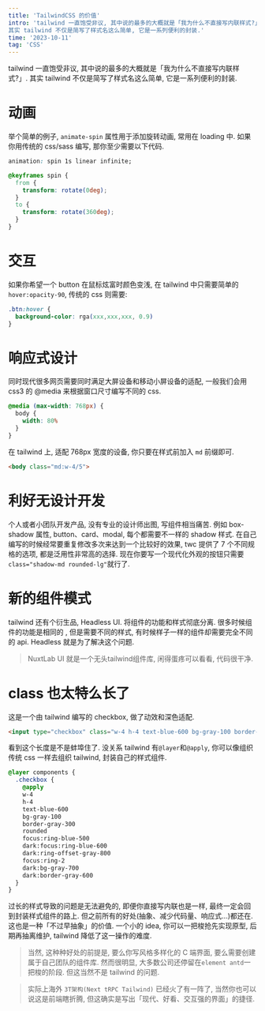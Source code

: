 ```yaml
---
title: 'TailwindCSS 的价值'
intro: 'tailwind 一直饱受非议, 其中说的最多的大概就是「我为什么不直接写内联样式?」.
其实 tailwind 不仅是简写了样式名这么简单, 它是一系列便利的封装.'
time: '2023-10-11'
tag: 'CSS'
---
```

tailwind 一直饱受非议, 其中说的最多的大概就是「我为什么不直接写内联样式?」.
其实 tailwind 不仅是简写了样式名这么简单, 它是一系列便利的封装.
# 动画
举个简单的例子, `animate-spin` 属性用于添加旋转动画, 常用在 loading 中. 如果你用传统的 css/sass 编写, 那你至少需要以下代码.
```css
animation: spin 1s linear infinite;

@keyframes spin {
  from {
    transform: rotate(0deg);
  }
  to {
    transform: rotate(360deg);
  }
}
```
# 交互
如果你希望一个 button 在鼠标炫富时颜色变浅, 在 tailwind 中只需要简单的`hover:opacity-90`, 传统的 css 则需要:
```css
.btn:hover {
  background-color: rga(xxx,xxx,xxx, 0.9)
}
```
# 响应式设计
同时现代很多网页需要同时满足大屏设备和移动小屏设备的适配, 一般我们会用 css3 的 @media 来根据窗口尺寸编写不同的 css.
```css
@media (max-width: 768px) {
  body {
    width: 80%
  }
}
```
在 tailwind 上, 适配 768px 宽度的设备, 你只要在样式前加入 `md` 前缀即可.
```html
<body class="md:w-4/5">
```
# 利好无设计开发
个人或者小团队开发产品, 没有专业的设计师出图, 写组件相当痛苦.
例如 box-shadow 属性, button、card、modal, 每个都需要不一样的 shadow 样式. 在自己编写的时候经常要重复修改多次来达到一个比较好的效果, twc 提供了 7 个不同规格的选项, 都是泛用性非常高的选择.
现在你要写一个现代化外观的按钮只需要`class="shadow-md rounded-lg"`就行了.
# 新的组件模式
tailwind 还有个衍生品, Headless UI. 将组件的功能和样式彻底分离. 很多时候组件的功能是相同的 , 但是需要不同的样式, 有时候样子一样的组件却需要完全不同的 api. Headless 就是为了解决这个问题.

> NuxtLab UI 就是一个无头tailwind组件库, 闲得蛋疼可以看看, 代码很干净.

# class 也太特么长了
这是一个由 tailwind 编写的 checkbox, 做了动效和深色适配.
```html
<input type="checkbox" class="w-4 h-4 text-blue-600 bg-gray-100 border-gray-300 rounded focus:ring-blue-500 dark:focus:ring-blue-600 dark:ring-offset-gray-800 focus:ring-2 dark:bg-gray-700 dark:border-gray-600"/>
```
看到这个长度是不是蚌埠住了. 没关系 tailwind 有`@layer`和`@apply`, 你可以像组织传统 css 一样去组织 tailwind, 封装自己的样式组件.
```css
@layer components {
  .checkbox {
    @apply
    w-4
    h-4
    text-blue-600
    bg-gray-100
    border-gray-300
    rounded
    focus:ring-blue-500
    dark:focus:ring-blue-600
    dark:ring-offset-gray-800
    focus:ring-2
    dark:bg-gray-700
    dark:border-gray-600
  }
}
```
过长的样式导致的问题是无法避免的, 即便你直接写内联也是一样, 最终一定会回到封装样式组件的路上. 但之前所有的好处(抽象、减少代码量、响应式...)都还在.
这也是一种「不过早抽象」的价值. 一个小的 idea, 你可以一把梭抢先实现原型, 后期再抽离维护, tailwind 降低了这一操作的难度.

> 当然, 这种种好处的前提是, 要么你写风格多样化的 C 端界面, 要么需要创建属于自己团队的组件库. 然而很明显, 大多数公司还停留在`element antd`一把梭的阶段. 但这当然不是 tailwind 的问题.

> 实际上海外 `3T架构(Next tRPC Tailwind)` 已经火了有一阵了, 当然你也可以说这是前端瞎折腾, 但这确实是写出「现代、好看、交互强的界面」的捷径.
